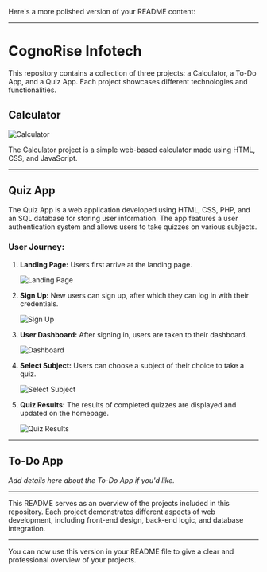 Here's a more polished version of your README content:

---

# CognoRise Infotech

This repository contains a collection of three projects: a Calculator, a To-Do App, and a Quiz App. Each project showcases different technologies and functionalities.

## Calculator

![Calculator](https://github.com/user-attachments/assets/7b10978f-5756-42d1-acbc-7d7b14a455c5)

The Calculator project is a simple web-based calculator made using HTML, CSS, and JavaScript.

---

## Quiz App

The Quiz App is a web application developed using HTML, CSS, PHP, and an SQL database for storing user information. The app features a user authentication system and allows users to take quizzes on various subjects. 

### User Journey:

1. **Landing Page:**
   Users first arrive at the landing page.

   ![Landing Page](https://github.com/user-attachments/assets/8986a53c-80cd-4941-bcfa-e724c3be8109)

2. **Sign Up:**
   New users can sign up, after which they can log in with their credentials.

   ![Sign Up](https://github.com/user-attachments/assets/1e3e13ae-9374-4394-874a-7f85e775dbb0)

3. **User Dashboard:**
   After signing in, users are taken to their dashboard.

   ![Dashboard](https://github.com/user-attachments/assets/6e6c0131-1368-4010-96e1-c08f159515a9)

4. **Select Subject:**
   Users can choose a subject of their choice to take a quiz.

   ![Select Subject](https://github.com/user-attachments/assets/62196d75-e8d4-4ff4-9842-50f5e7c3515c)

5. **Quiz Results:**
   The results of completed quizzes are displayed and updated on the homepage.

   ![Quiz Results](https://github.com/user-attachments/assets/2ace6edb-9fc2-41ed-bfa6-8121e3f04ff9)

---

## To-Do App

*Add details here about the To-Do App if you'd like.*

---

This README serves as an overview of the projects included in this repository. Each project demonstrates different aspects of web development, including front-end design, back-end logic, and database integration.

---

You can now use this version in your README file to give a clear and professional overview of your projects.
